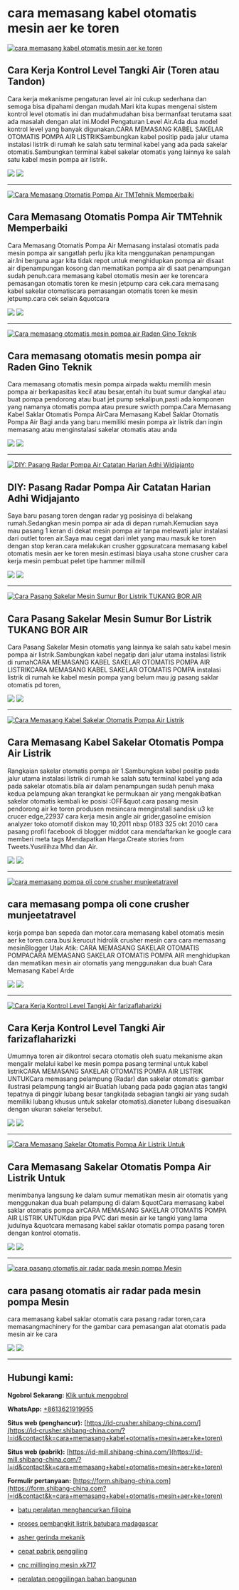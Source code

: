 # cara memasang kabel otomatis mesin aer ke toren

<a href="https://swt.shibang-china.com/?l=id&img&k=cara+memasang+kabel+otomatis+mesin+aer+ke+toren" target="_blank">![cara memasang kabel otomatis mesin aer ke toren](http://static.shibang-china.com/all-800x300/914.jpg)</a>

## Cara Kerja Kontrol Level Tangki Air (Toren atau Tandon)
Cara kerja mekanisme pengaturan level air ini cukup sederhana dan semoga bisa dipahami dengan mudah.Mari kita kupas mengenai sistem kontrol level otomatis ini dan mudahmudahan bisa bermanfaat terutama saat ada masalah dengan alat ini.Model Pengaturan Level Air.Ada dua model kontrol level yang banyak digunakan.CARA MEMASANG KABEL SAKELAR OTOMATIS POMPA AIR LISTRIKSambungkan kabel positip pada jalur utama instalasi listrik di rumah ke salah satu terminal kabel yang ada pada sakelar otomatis.Sambungkan terminal kabel sakelar otomatis yang lainnya ke salah satu kabel mesin pompa air listrik.


<a href="https://whatsapp.shibangsoft.com/WhatsApp.php" target="_blank" title="WhatsApp">![](http://static.shibang-china.com/icon/whatsapp.png)</a> <a href="https://swt.shibang-china.com/?l=id&icon&k=cara+memasang+kabel+otomatis+mesin+aer+ke+toren" target="_blank">![](http://static.shibang-china.com/icon/chat-id.png)</a>

---

<a href="https://swt.shibang-china.com/?l=id&img&k=cara+memasang+kabel+otomatis+mesin+aer+ke+toren" target="_blank">![Cara Memasang Otomatis Pompa Air TMTehnik Memperbaiki](http://static.shibang-china.com/all-800x300/975.jpg)</a>

## Cara Memasang Otomatis Pompa Air TMTehnik Memperbaiki
Cara Memasang Otomatis Pompa Air Memasang instalasi otomatis pada mesin pompa air sangatlah perlu jika kita menggunakan penampungan air.Ini berguna agar kita tidak repot untuk menghidupkan pompa air disaat air dipenampungan kosong dan mematikan pompa air di saat penampungan sudah penuh.cara memasang kabel otomatis mesin aer ke torencara pemasangan otomatis toren ke mesin jetpump cara cek.cara memasang kabel sakelar otomatiscara pemasangan otomatis toren ke mesin jetpump.cara cek selain &quotcara


<a href="https://whatsapp.shibangsoft.com/WhatsApp.php" target="_blank" title="WhatsApp">![](http://static.shibang-china.com/icon/whatsapp.png)</a> <a href="https://swt.shibang-china.com/?l=id&icon&k=cara+memasang+kabel+otomatis+mesin+aer+ke+toren" target="_blank">![](http://static.shibang-china.com/icon/chat-id.png)</a>

---

<a href="https://swt.shibang-china.com/?l=id&img&k=cara+memasang+kabel+otomatis+mesin+aer+ke+toren" target="_blank">![Cara memasang otomatis mesin pompa air Raden Gino Teknik](http://static.shibang-china.com/all-800x300/1099.jpg)</a>

## Cara memasang otomatis mesin pompa air Raden Gino Teknik
Cara memasang otomatis mesin pompa airpada waktu memilih mesin pompa air berkapasitas kecil atau besar,entah itu buat sumur dangkal atau buat pompa pendorong atau buat jet pump sekalipun,pasti ada komponen yang namanya otomatis pompa atau presure swicth pompa.Cara Memasang Kabel Saklar Otomatis Pompa AirCara Memasang Kabel Saklar Otomatis Pompa Air Bagi anda yang baru memiliki mesin pompa air listrik dan ingin memasang atau menginstalasi sakelar otomatis atau anda


<a href="https://whatsapp.shibangsoft.com/WhatsApp.php" target="_blank" title="WhatsApp">![](http://static.shibang-china.com/icon/whatsapp.png)</a> <a href="https://swt.shibang-china.com/?l=id&icon&k=cara+memasang+kabel+otomatis+mesin+aer+ke+toren" target="_blank">![](http://static.shibang-china.com/icon/chat-id.png)</a>

---

<a href="https://swt.shibang-china.com/?l=id&img&k=cara+memasang+kabel+otomatis+mesin+aer+ke+toren" target="_blank">![DIY: Pasang Radar Pompa Air Catatan Harian Adhi Widjajanto](http://static.shibang-china.com/all-800x300/585.jpg)</a>

## DIY: Pasang Radar Pompa Air Catatan Harian Adhi Widjajanto
Saya baru pasang toren dengan radar yg posisinya di belakang rumah.Sedangkan mesin pompa air ada di depan rumah.Kemudian saya mau pasang 1 keran di dekat mesin pompa air tanpa melewati jalur instalasi dari outlet toren air.Saya mau cegat dari inlet yang mau masuk ke toren dengan stop keran.cara melakukan crusher ggpsuratcara memasang kabel otomatis mesin aer ke toren mesin.estimasi biaya usaha stone crusher cara kerja mesin pembuat pelet tipe hammer millmill


<a href="https://whatsapp.shibangsoft.com/WhatsApp.php" target="_blank" title="WhatsApp">![](http://static.shibang-china.com/icon/whatsapp.png)</a> <a href="https://swt.shibang-china.com/?l=id&icon&k=cara+memasang+kabel+otomatis+mesin+aer+ke+toren" target="_blank">![](http://static.shibang-china.com/icon/chat-id.png)</a>

---

<a href="https://swt.shibang-china.com/?l=id&img&k=cara+memasang+kabel+otomatis+mesin+aer+ke+toren" target="_blank">![Cara Pasang Sakelar Mesin Sumur Bor Listrik TUKANG BOR AIR](http://static.shibang-china.com/all-800x300/1500.jpg)</a>

## Cara Pasang Sakelar Mesin Sumur Bor Listrik TUKANG BOR AIR
Cara Pasang Sakelar Mesin otomatis yang lainnya ke salah satu kabel mesin pompa air listrik.Sambungkan kabel negatip dari jalur utama instalasi listrik di rumahCARA MEMASANG KABEL SAKELAR OTOMATIS POMPA AIR LISTRIKCARA MEMASANG KABEL SAKELAR OTOMATIS POMPA instalasi listrik di rumah ke kabel mesin pompa yang belum mau jg pasang saklar otomatis pd toren,


<a href="https://whatsapp.shibangsoft.com/WhatsApp.php" target="_blank" title="WhatsApp">![](http://static.shibang-china.com/icon/whatsapp.png)</a> <a href="https://swt.shibang-china.com/?l=id&icon&k=cara+memasang+kabel+otomatis+mesin+aer+ke+toren" target="_blank">![](http://static.shibang-china.com/icon/chat-id.png)</a>

---

<a href="https://swt.shibang-china.com/?l=id&img&k=cara+memasang+kabel+otomatis+mesin+aer+ke+toren" target="_blank">![Cara Memasang Kabel Sakelar Otomatis Pompa Air Listrik](http://static.shibang-china.com/all-800x300/204.jpg)</a>

## Cara Memasang Kabel Sakelar Otomatis Pompa Air Listrik
Rangkaian sakelar otomatis pompa air 1.Sambungkan kabel positip pada jalur utama instalasi listrik di rumah ke salah satu terminal kabel yang ada pada sakelar otomatis.bila air dalam penampungan sudah penuh maka kedua pelampung akan terangkat ke permukaan air yang mengakibatkan sakelar otomatis kembali ke posisi :OFF&quot.cara pasang mesin pendorong air ke toren produsen mesincara menginstall sandisk u3 ke crucer edge,22937 cara kerja mesin angle air grider,gasoline emision analyzer toko otomotif diskon may 10,2011 nbsp 0183 325 okt 2010 cara pasang profil facebook di blogger middot cara mendaftarkan ke google cara memberi meta tags Mendapatkan Harga.Create stories from Tweets.Yusrilihza Mhd dan Air.


<a href="https://whatsapp.shibangsoft.com/WhatsApp.php" target="_blank" title="WhatsApp">![](http://static.shibang-china.com/icon/whatsapp.png)</a> <a href="https://swt.shibang-china.com/?l=id&icon&k=cara+memasang+kabel+otomatis+mesin+aer+ke+toren" target="_blank">![](http://static.shibang-china.com/icon/chat-id.png)</a>

---

<a href="https://swt.shibang-china.com/?l=id&img&k=cara+memasang+kabel+otomatis+mesin+aer+ke+toren" target="_blank">![cara memasang pompa oli cone crusher munjeetatravel](http://static.shibang-china.com/all-800x300/1065.jpg)</a>

## cara memasang pompa oli cone crusher munjeetatravel
kerja pompa ban sepeda dan motor.cara memasang kabel otomatis mesin aer ke toren.cara.busi.kerucut hidrolik crusher mesin cara cara memasang mesinBlogger Utak Atik: CARA MEMASANG SAKELAR OTOMATIS POMPACARA MEMASANG SAKELAR OTOMATIS POMPA AIR menghidupkan dan mematikan mesin air otomatis yang menggunakan dua buah Cara Memasang Kabel Arde


<a href="https://whatsapp.shibangsoft.com/WhatsApp.php" target="_blank" title="WhatsApp">![](http://static.shibang-china.com/icon/whatsapp.png)</a> <a href="https://swt.shibang-china.com/?l=id&icon&k=cara+memasang+kabel+otomatis+mesin+aer+ke+toren" target="_blank">![](http://static.shibang-china.com/icon/chat-id.png)</a>

---

<a href="https://swt.shibang-china.com/?l=id&img&k=cara+memasang+kabel+otomatis+mesin+aer+ke+toren" target="_blank">![Cara Kerja Kontrol Level Tangki Air farizaflaharizki](http://static.shibang-china.com/all-800x300/207.jpg)</a>

## Cara Kerja Kontrol Level Tangki Air farizaflaharizki
Umumnya toren air dikontrol secara otomatis oleh suatu mekanisme akan mengalir melalui kabel ke mesin pompa pasang terminal untuk kabel listrikCARA MEMASANG SAKELAR OTOMATIS POMPA AIR LISTRIK UNTUKCara memasang pelampung (Radar) dan sakelar otomatis: gambar ilustrasi pelampung tangki air Buatlah lubang pada pada gagian atas tangki tepatnya di pinggir lubang besar tangki(ada sebagian tangki air yang sudah memiliki lubang khusus untuk sakelar otomatis).dianeter lubang disesuaikan dengan ukuran sakelar tersebut.


<a href="https://whatsapp.shibangsoft.com/WhatsApp.php" target="_blank" title="WhatsApp">![](http://static.shibang-china.com/icon/whatsapp.png)</a> <a href="https://swt.shibang-china.com/?l=id&icon&k=cara+memasang+kabel+otomatis+mesin+aer+ke+toren" target="_blank">![](http://static.shibang-china.com/icon/chat-id.png)</a>

---

<a href="https://swt.shibang-china.com/?l=id&img&k=cara+memasang+kabel+otomatis+mesin+aer+ke+toren" target="_blank">![Cara Memasang Sakelar Otomatis Pompa Air Listrik Untuk](http://static.shibang-china.com/all-800x300/1511.jpg)</a>

## Cara Memasang Sakelar Otomatis Pompa Air Listrik Untuk
menimbanya langsung ke dalam sumur mematikan mesin air otomatis yang menggunakan dua buah pelampung di dalam &quotCara memasang kabel saklar otomatis pompa airCARA MEMASANG SAKELAR OTOMATIS POMPA AIR LISTRIK UNTUKdan pipa PVC dari mesin air ke tangki yang lama judulnya &quotcara memasang kabel saklar otomatis pompa pasang toren dengan kontrol otomatis.


<a href="https://whatsapp.shibangsoft.com/WhatsApp.php" target="_blank" title="WhatsApp">![](http://static.shibang-china.com/icon/whatsapp.png)</a> <a href="https://swt.shibang-china.com/?l=id&icon&k=cara+memasang+kabel+otomatis+mesin+aer+ke+toren" target="_blank">![](http://static.shibang-china.com/icon/chat-id.png)</a>

---

<a href="https://swt.shibang-china.com/?l=id&img&k=cara+memasang+kabel+otomatis+mesin+aer+ke+toren" target="_blank">![cara pasang otomatis air radar pada mesin pompa Mesin](http://static.shibang-china.com/all-800x300/289.jpg)</a>

## cara pasang otomatis air radar pada mesin pompa Mesin
cara memasang kabel saklar otomatis cara pasang radar toren,cara memasangmachinery for the gambar cara pemasangan alat otomatis pada mesin air ke cara

<a href="https://whatsapp.shibangsoft.com/WhatsApp.php" target="_blank" title="WhatsApp">![](http://static.shibang-china.com/icon/whatsapp.png)</a> <a href="https://swt.shibang-china.com/?l=id&icon&k=cara+memasang+kabel+otomatis+mesin+aer+ke+toren" target="_blank">![](http://static.shibang-china.com/icon/chat-id.png)</a>

---
## Hubungi kami:

**Ngobrol Sekarang:** [Klik untuk mengobrol](https://swt.shibang-china.com?l=id&contact&k=cara+memasang+kabel+otomatis+mesin+aer+ke+toren)

**WhatsApp:**  [+8613621919955](https://whatsapp.shibangsoft.com/WhatsApp.php)

**Situs web (penghancur):** [https://id-crusher.shibang-china.com/](https://id-crusher.shibang-china.com/?l=id&contact&k=cara+memasang+kabel+otomatis+mesin+aer+ke+toren)

**Situs web (pabrik):** [https://id-mill.shibang-china.com/](https://id-mill.shibang-china.com/?l=id&contact&k=cara+memasang+kabel+otomatis+mesin+aer+ke+toren)

**Formulir pertanyaan:** [https://form.shibang-china.com](https://form.shibang-china.com?l=id&contact&k=cara+memasang+kabel+otomatis+mesin+aer+ke+toren)

* [batu peralatan menghancurkan filipina](../34/batu%20peralatan%20menghancurkan%20filipina.md)

* [proses pembangkit listrik batubara madagascar](../32/proses%20pembangkit%20listrik%20batubara%20madagascar.md)

* [asher gerinda mekanik](../33/asher%20gerinda%20mekanik.md)

* [cepat pabrik penggiling](../35/cepat%20pabrik%20penggiling.md)

* [cnc millinging mesin xk717](../40/cnc%20millinging%20mesin%20xk717.md)

* [peralatan penggilingan bahan bangunan](../39/peralatan%20penggilingan%20bahan%20bangunan.md)